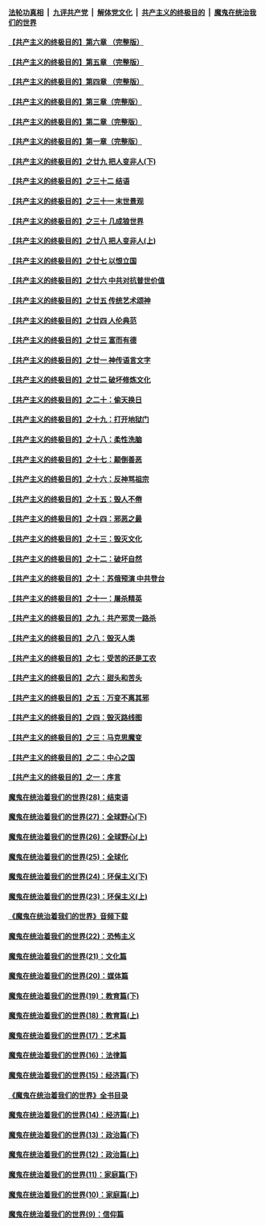 ####  [法轮功真相](../../../../basic/blob/master/README.md?t=05050701) &nbsp;|&nbsp; [九评共产党](../../../../9ping.md/blob/master/README.md?t=05050701) &nbsp;|&nbsp; [解体党文化](../../../../jtdwh.md/blob/master/README.md?t=05050701)  &nbsp;|&nbsp; [共产主义的终极目的](../../../../gczydzjmd.md/blob/master/README.md?t=05050701) &nbsp;|&nbsp; [魔鬼在统治我们的世界](../../../../mgztzwmdsj.md/blob/master/README.md?t=05050701) 

#### [【共产主义的终极目的】第六章 （完整版）](../pages/nsc422/n11428913.md?t=05050701) 

#### [【共产主义的终极目的】第五章 （完整版）](../pages/nsc422/n11428912.md?t=05050701) 

#### [【共产主义的终极目的】第四章 （完整版）](../pages/nsc422/n11428907.md?t=05050701) 

#### [【共产主义的终极目的】第三章（完整版）](../pages/nsc422/n11428848.md?t=05050701) 

#### [【共产主义的终极目的】第二章（完整版）](../pages/nsc422/n11428831.md?t=05050701) 

#### [【共产主义的终极目的】第一章（完整版）](../pages/nsc422/n11417651.md?t=05050701) 

#### [【共产主义的终极目的】之廿九 把人变非人(下)](../pages/nsc422/n11344140.md?t=05050701) 

#### [【共产主义的终极目的】之三十二 结语](../pages/nsc422/n11360535.md?t=05050701) 

#### [【共产主义的终极目的】之三十一 末世景观](../pages/nsc422/n11351129.md?t=05050701) 

#### [【共产主义的终极目的】之三十 几成狼世界](../pages/nsc422/n11348280.md?t=05050701) 

#### [【共产主义的终极目的】之廿八 把人变非人(上)](../pages/nsc422/n11340492.md?t=05050701) 

#### [【共产主义的终极目的】之廿七 以恨立国](../pages/nsc422/n11336944.md?t=05050701) 

#### [【共产主义的终极目的】之廿六 中共对抗普世价值](../pages/nsc422/n11324785.md?t=05050701) 

#### [【共产主义的终极目的】之廿五 传统艺术颂神](../pages/nsc422/n11296396.md?t=05050701) 

#### [【共产主义的终极目的】之廿四 人伦典范](../pages/nsc422/n11296397.md?t=05050701) 

#### [【共产主义的终极目的】之廿三 富而有德](../pages/nsc422/n11283598.md?t=05050701) 

#### [【共产主义的终极目的】之廿一 神传语言文字](../pages/nsc422/n11263265.md?t=05050701) 

#### [【共产主义的终极目的】之廿二 破坏修炼文化](../pages/nsc422/n11245728.md?t=05050701) 

#### [【共产主义的终极目的】之二十：偷天换日](../pages/nsc422/n11238846.md?t=05050701) 

#### [【共产主义的终极目的】之十九：打开地狱门](../pages/nsc422/n11206376.md?t=05050701) 

#### [【共产主义的终极目的】之十八：柔性洗脑](../pages/nsc422/n11199994.md?t=05050701) 

#### [【共产主义的终极目的】之十七：颠倒善恶](../pages/nsc422/n11179782.md?t=05050701) 

#### [【共产主义的终极目的】之十六：反神骂祖宗](../pages/nsc422/n11166798.md?t=05050701) 

#### [【共产主义的终极目的】之十五：毁人不倦](../pages/nsc422/n11166792.md?t=05050701) 

#### [【共产主义的终极目的】之十四：邪恶之最](../pages/nsc422/n11150249.md?t=05050701) 

#### [【共产主义的终极目的】之十三：毁灭文化](../pages/nsc422/n11135227.md?t=05050701) 

#### [【共产主义的终极目的】之十二：破坏自然](../pages/nsc422/n11135214.md?t=05050701) 

#### [【共产主义的终极目的】之十：苏俄预演 中共登台](../pages/nsc422/n11118424.md?t=05050701) 

#### [【共产主义的终极目的】之十一：屠杀精英](../pages/nsc422/n11118442.md?t=05050701) 

#### [【共产主义的终极目的】之九：共产邪灵一路杀](../pages/nsc422/n11114139.md?t=05050701) 

#### [【共产主义的终极目的】之八：毁灭人类](../pages/nsc422/n11108503.md?t=05050701) 

#### [【共产主义的终极目的】之七：受苦的还是工农](../pages/nsc422/n11101809.md?t=05050701) 

#### [【共产主义的终极目的】之六：甜头和苦头](../pages/nsc422/n11096971.md?t=05050701) 

#### [【共产主义的终极目的】之五：万变不离其邪](../pages/nsc422/n11091285.md?t=05050701) 

#### [【共产主义的终极目的】之四：毁灭路线图](../pages/nsc422/n11086284.md?t=05050701) 

#### [【共产主义的终极目的】之三：马克思魔变](../pages/nsc422/n11061941.md?t=05050701) 

#### [【共产主义的终极目的】之二：中心之国](../pages/nsc422/n11047728.md?t=05050701) 

#### [【共产主义的终极目的】之一：序言](../pages/nsc422/n11086077.md?t=05050701) 

#### [魔鬼在统治着我们的世界(28)：结束语](../pages/nsc422/n10936246.md?t=05050701) 

#### [魔鬼在统治着我们的世界(27)：全球野心(下)](../pages/nsc422/n10928319.md?t=05050701) 

#### [魔鬼在统治着我们的世界(26)：全球野心(上)](../pages/nsc422/n10900318.md?t=05050701) 

#### [魔鬼在统治着我们的世界(25)：全球化](../pages/nsc422/n10788205.md?t=05050701) 

#### [魔鬼在统治着我们的世界(24)：环保主义(下)](../pages/nsc422/n10695307.md?t=05050701) 

#### [魔鬼在统治着我们的世界(23)：环保主义(上)](../pages/nsc422/n10688613.md?t=05050701) 

#### [《魔鬼在统治着我们的世界》音频下载](../pages/nsc422/n10635553.md?t=05050701) 

#### [魔鬼在统治着我们的世界(22)：恐怖主义](../pages/nsc422/n10614727.md?t=05050701) 

#### [魔鬼在统治着我们的世界(21)：文化篇](../pages/nsc422/n10597706.md?t=05050701) 

#### [魔鬼在统治着我们的世界(20)：媒体篇](../pages/nsc422/n10586579.md?t=05050701) 

#### [魔鬼在统治着我们的世界(19)：教育篇(下)](../pages/nsc422/n10564808.md?t=05050701) 

#### [魔鬼在统治着我们的世界(18)：教育篇(上)](../pages/nsc422/n10526970.md?t=05050701) 

#### [魔鬼在统治着我们的世界(17)：艺术篇](../pages/nsc422/n10499093.md?t=05050701) 

#### [魔鬼在统治着我们的世界(16)：法律篇](../pages/nsc422/n10485969.md?t=05050701) 

#### [魔鬼在统治着我们的世界(15)：经济篇(下)](../pages/nsc422/n10469975.md?t=05050701) 

#### [《魔鬼在统治着我们的世界》全书目录](../pages/nsc422/n10464261.md?t=05050701) 

#### [魔鬼在统治着我们的世界(14)：经济篇(上)](../pages/nsc422/n10457370.md?t=05050701) 

#### [魔鬼在统治着我们的世界(13)：政治篇(下)](../pages/nsc422/n10448270.md?t=05050701) 

#### [魔鬼在统治着我们的世界(12)：政治篇(上)](../pages/nsc422/n10444576.md?t=05050701) 

#### [魔鬼在统治着我们的世界(11)：家庭篇(下)](../pages/nsc422/n10440961.md?t=05050701) 

#### [魔鬼在统治着我们的世界(10)：家庭篇(上)](../pages/nsc422/n10435448.md?t=05050701) 

#### [魔鬼在统治着我们的世界(9)：信仰篇](../pages/nsc422/n10432159.md?t=05050701) 


